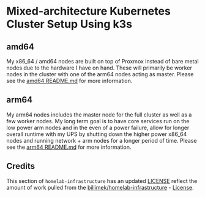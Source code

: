 # Mixed-architecture Kubernetes Cluster Setup Using k3s

## amd64

My x86_64 / amd64 nodes are built on top of Proxmox instead of bare metal nodes due to the hardware I have on hand. These will primarily be worker nodes in the cluster with one of the arm64 nodes acting as master. Please see the [amd64 README.md](amd64/README.md) for more information.

## arm64

My arm64 nodes includes the master node for the full cluster as well as a few worker nodes. My long term goal is to have core services run on the low power arm nodes and in the even of a power failure, allow for longer overall runtime with my UPS by shutting down the higher power x86_64 nodes and running network + arm nodes for a longer period of time. Please see the [arm64 README.md](arm64/README.md) for more information.

## Credits

This section of `homelab-infrastructure` has an updated [LICENSE](LICENSE) reflect the amount of work pulled from the [billimek/homelab-infrastructure](https://github.com/billimek/homelab-infrastructure/tree/master/k3s) - [License](https://github.com/billimek/homelab-infrastructure/blob/master/LICENSE).
